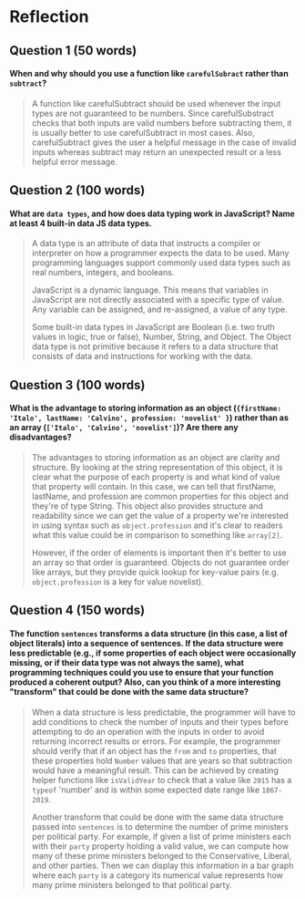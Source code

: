 # Reflection

## Question 1 (50 words)
#### When and why should you use a function like `carefulSubract` rather than `subtract`? 
> A function like carefulSubtract should be used whenever the input types are not guaranteed to be numbers. Since carefulSubstract checks that both inputs are valid numbers before subtracting them, it is usually better to use carefulSubtract in most cases. Also, carefulSubtract gives the user a helpful message in the case of invalid inputs whereas subtract may return an unexpected result or a less helpful error message.

## Question 2 (100 words)
#### What are `data types`, and how does data typing work in JavaScript? Name at least 4 built-in data JS data types. 
> A data type is an attribute of data that instructs a compiler or interpreter on how a programmer expects the data to be used. Many programming languages support commonly used data types such as real numbers, integers, and booleans.
>
> JavaScript is a dynamic language. This means that variables in JavaScript are not directly associated with a specific type of value. Any variable can be assigned, and re-assigned, a value of any type.
>
> Some built-in data types in JavaScript are Boolean (i.e. two truth values in logic, true or false), Number, String, and Object. The Object data type is not primitive because it refers to a data structure that consists of data and instructions for working with the data.

## Question 3 (100 words)
#### What is the advantage to storing information as an object (`{firstName: 'Italo', lastName: 'Calvino', profession: 'novelist' }`) rather than as an array (`['Italo', 'Calvino', 'novelist']`)? Are there any disadvantages?
> The advantages to storing information as an object are clarity and structure. By looking at the string representation of this object, it is clear what the purpose of each property is and what kind of value that property will contain. In this case, we can tell that firstName, lastName, and profession are common properties for this object and they're of type String. This object also provides structure and readability since we can get the value of a property we're interested in using syntax such as `object.profession` and it's clear to readers what this value could be in comparison to something like `array[2]`.
>
> However, if the order of elements is important then it's better to use an array so that order is guaranteed. Objects do not guarantee order like arrays, but they provide quick lookup for key-value pairs (e.g. `object.profession` is a key for value novelist).

## Question 4 (150 words)
#### The function `sentences` transforms a data structure (in this case, a list of object literals) into a sequence of sentences. If the data structure were less predictable (e.g., if some properties of each object were occasionally missing, or if their data type was not always the same), what programming techniques could you use to ensure that your function produced a coherent output? Also, can you think of a more interesting "transform" that could be done with the same data structure?
> When a data structure is less predictable, the programmer will have to add conditions to check the number of inputs and their types before attempting to do an operation with the inputs in order to avoid returning incorrect results or errors. For example, the programmer should verify that if an object has the `from` and `to` properties, that these properties hold `Number` values that are years so that subtraction would have a meaningful result. This can be achieved by creating helper functions like `isValidYear` to check that a value like `2015` has a `typeof` 'number' and is within some expected date range like `1867-2019`.
>
> Another transform that could be done with the same data structure passed into `sentences` is to determine the number of prime ministers per political party. For example, if given a list of prime ministers each with their `party` property holding a valid value, we can compute how many of these prime ministers belonged to the Conservative, Liberal, and other parties. Then we can display this information in a bar graph where each `party` is a category its numerical value represents how many prime ministers belonged to that political party.